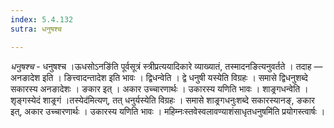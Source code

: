```yaml
---
index: 5.4.132
sutra: धनुषश्च

---
```

_धनुषश्च_ - धनुषश्च ।ऊधसोऽनङि॑ति पूर्वसूत्रं स्त्रीप्रत्ययादिकारे व्याख्यातं, तस्मादनङित्यनुवर्तते । तदाह — अनङादेश इति । ङित्त्वादन्तादेश इति भावः । द्विधन्वेति । द्वे धनुषी यस्येति विग्रहः । समासे द्विधनुशब्दे सकारस्य अनङादेशः । ङकार इत् । अकार उच्चारणार्थः । उकारस्य यणिति भावः । शाङ्र्गधन्वेति । शृङ्गस्येदं शाङ्र्गं ।तस्येद॑मित्यण्, तत् धनुर्यस्येति विग्रहः । समासे शाङ्र्गधनुःशब्दे सकारस्यानङ्, ङकार इत्, अकार उच्चारणार्थः । उकारस्य यणिति भावः । महिम्नःस्तवेस्वलावण्याशंसाधृतधनुषमि॑ति प्रयोगस्त्वार्षः । 